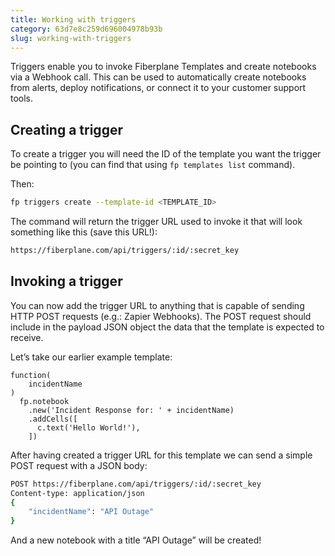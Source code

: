 ```yaml
---
title: Working with triggers
category: 63d7e8c259d696004978b93b
slug: working-with-triggers
---
```


Triggers enable you to invoke Fiberplane Templates and create notebooks via a
Webhook call. This can be used to automatically create notebooks from alerts,
deploy notifications, or connect it to your customer support tools.

## Creating a trigger

To create a trigger you will need the ID of the template you want the trigger be
pointing to (you can find that using `fp templates list` command).

Then:

```bash
fp triggers create --template-id <TEMPLATE_ID>
```

The command will return the trigger URL used to invoke it that will look
something like this (save this URL!):

```bash
https://fiberplane.com/api/triggers/:id/:secret_key
```

## Invoking a trigger

You can now add the trigger URL to anything that is capable of sending HTTP POST
requests (e.g.: Zapier Webhooks). The POST request should include in the payload
JSON object the data that the template is expected to receive.

Let’s take our earlier example template:

```jsonnet
function(
    incidentName
)
  fp.notebook
    .new('Incident Response for: ' + incidentName)
    .addCells([
      c.text('Hello World!'),
    ])
```

After having created a trigger URL for this template we can send a simple POST
request with a JSON body:

```bash
POST https://fiberplane.com/api/triggers/:id/:secret_key
Content-type: application/json
{
    "incidentName": "API Outage"
}
```

And a new notebook with a title “API Outage” will be created!
